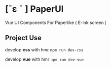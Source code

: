 # [ˉε ˉ ] PaperUI

Vue UI Components For Paperlike ( E-ink screen )

## Project Use

develop **css** with hmr `npm run dev-css`

develop **vue** with hmr `npm run dev-vue`
